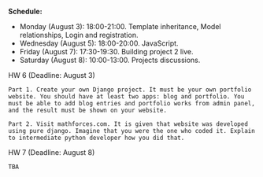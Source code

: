 <b>Schedule:</b>
<ul>
  <li> Monday (August 3): 18:00-21:00. Template inheritance, Model relationships, Login and registration.</li>
  <li> Wednesday (August 5): 18:00-20:00. JavaScript.</li>
  <li> Friday (August 7): 17:30-19:30. Building project 2 live.</li>
  <li> Saturday (August 8): 10:00-13:00. Projects discussions. </li>
</ul>


HW 6 (Deadline: August 3)

```
Part 1. Create your own Django project. It must be your own portfolio website. You should have at least two apps: blog and portfolio. You must be able to add blog entries and portfolio works from admin panel, and the result must be shown on your website.

Part 2. Visit mathforces.com. It is given that website was developed using pure django. Imagine that you were the one who coded it. Explain to intermediate python developer how you did that.
```

HW 7 (Deadline: August 8)

```
TBA
```
